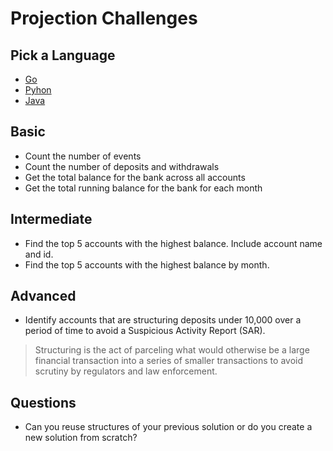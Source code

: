 # Projection Challenges

## Pick a Language

* [Go](go/bank/README.md)
* [Pyhon](python/README.md)
* [Java](java/README.md)

## Basic

* Count the number of events
* Count the number of deposits and withdrawals
* Get the total balance for the bank across all accounts
* Get the total running balance for the bank for each month

## Intermediate

* Find the top 5 accounts with the highest balance. Include account name and id.
* Find the top 5 accounts with the highest balance by month.

## Advanced

* Identify accounts that are structuring deposits under 10,000 over a period of time to avoid a
  Suspicious Activity Report (SAR).

> Structuring is the act of parceling what would otherwise be a large financial transaction
> into a series of smaller transactions to avoid scrutiny by regulators and law enforcement.

## Questions

* Can you reuse structures of your previous solution or do you create a new solution from scratch?
